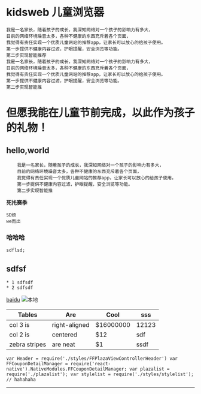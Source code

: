 # kidsweb 儿童浏览器

    我是一名家长，随着孩子的成长，我深知网络对一个孩子的影响力有多大，
    目前的网络环境噪音太多，各种不健康的东西充斥着各个页面，
    我觉得有责任实现一个优质儿童网站的推荐app，让家长可以放心的给孩子使用。
    第一步提供不健康内容过滤，护眼提醒，安全浏览等功能。
    第二步实现智能推荐
    我是一名家长，随着孩子的成长，我深知网络对一个孩子的影响力有多大，
    目前的网络环境噪音太多，各种不健康的东西充斥着各个页面，
    我觉得有责任实现一个优质儿童网站的推荐app，让家长可以放心的给孩子使用。
    第一步提供不健康内容过滤，护眼提醒，安全浏览等功能。
    第二步实现智能推
#   但愿我能在儿童节前完成，以此作为孩子的礼物！

## hello,world

        我是一名家长，随着孩子的成长，我深知网络对一个孩子的影响力有多大，
        目前的网络环境噪音太多，各种不健康的东西充斥着各个页面，
        我觉得有责任实现一个优质儿童网站的推荐app，让家长可以放心的给孩子使用。
        第一步提供不健康内容过滤，护眼提醒，安全浏览等功能。
        第二步实现智能推
**死扥赛季**

    SD烦
    we而出
### 哈哈哈

    sdflsd;

## sdfsf

    * 1 sdfsdf
    * 2 sdfsdf

[baidu](http://www.baidu.com)
![本地](https://ss0.bdstatic.com/5aV1bjqh_Q23odCf/static/superman/img/logo/bd_logo1_31bdc765.png)


| Tables        | Are           | Cool  | sss |
| ------------- |---------------|-------|-----|
| col 3 is      | right-aligned | $16000000 |12123|
| col 2 is      | centered      |   $12 |sdf|
| zebra stripes | are neat      |    $1 |ssdf|

` var Header = require('./styles/FFPlazaViewControllerHeader')
  var FFCouponDetailManager = require('react-native').NativeModules.FFCouponDetailManager;
  var plazalist = require('./plazalist');
  var stylelist = require('./styles/stylelist');
`
`// hahahaha`
***
